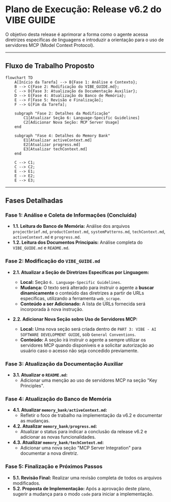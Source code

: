 # Plano de Execução: Release v6.2 do VIBE GUIDE

O objetivo desta release é aprimorar a forma como o agente acessa diretrizes específicas de linguagens e introduzir a orientação para o uso de servidores MCP (Model Context Protocol).

---

## **Fluxo de Trabalho Proposto**

```mermaid
flowchart TD
    A[Início da Tarefa] --> B{Fase 1: Análise e Contexto};
    B --> C{Fase 2: Modificação do VIBE_GUIDE.md};
    C --> D{Fase 3: Atualização da Documentação Auxiliar};
    D --> E{Fase 4: Atualização do Banco de Memória};
    E --> F[Fase 5: Revisão e Finalização];
    F --> G[Fim da Tarefa];

    subgraph "Fase 2: Detalhes da Modificação"
        C1[Atualizar Seção 6: Language-Specific Guidelines]
        C2[Adicionar Nova Seção: MCP Server Usage]
    end

    subgraph "Fase 4: Detalhes do Memory Bank"
        E1[Atualizar activeContext.md]
        E2[Atualizar progress.md]
        E3[Atualizar techContext.md]
    end

    C --> C1;
    C --> C2;
    E --> E1;
    E --> E2;
    E --> E3;
```

---

## **Fases Detalhadas**

### **Fase 1: Análise e Coleta de Informações (Concluída)**
*   **1.1. Leitura do Banco de Memória:** Análise dos arquivos `projectbrief.md`, `productContext.md`, `systemPatterns.md`, `techContext.md`, `activeContext.md` e `progress.md`.
*   **1.2. Leitura dos Documentos Principais:** Análise completa do `VIBE_GUIDE.md` e `README.md`.

### **Fase 2: Modificação do `VIBE_GUIDE.md`**
*   **2.1. Atualizar a Seção de Diretrizes Específicas por Linguagem:**
    *   **Local:** Seção `6. Language-Specific Guidelines`.
    *   **Mudança:** O texto será alterado para instruir o agente a **buscar dinamicamente** o conteúdo das diretrizes a partir de URLs específicas, utilizando a ferramenta `web_scrape`.
    *   **Conteúdo a ser Adicionado:** A lista de URLs fornecida será incorporada à nova instrução.

*   **2.2. Adicionar Nova Seção sobre Uso de Servidores MCP:**
    *   **Local:** Uma nova seção será criada dentro de `PART 3: VIBE - AI SOFTWARE DEVELOPMENT GUIDE`, sob `General Conventions`.
    *   **Conteúdo:** A seção irá instruir o agente a sempre utilizar os servidores MCP quando disponíveis e a solicitar autorização ao usuário caso o acesso não seja concedido previamente.

### **Fase 3: Atualização da Documentação Auxiliar**
*   **3.1. Atualizar o `README.md`:**
    *   Adicionar uma menção ao uso de servidores MCP na seção "Key Principles".

### **Fase 4: Atualização do Banco de Memória**
*   **4.1. Atualizar `memory_bank/activeContext.md`:**
    *   Refletir o foco de trabalho na implementação da v6.2 e documentar as mudanças.
*   **4.2. Atualizar `memory_bank/progress.md`:**
    *   Atualizar o status para indicar a conclusão da release v6.2 e adicionar as novas funcionalidades.
*   **4.3. Atualizar `memory_bank/techContext.md`:**
    *   Adicionar uma nova seção "MCP Server Integration" para documentar a nova diretriz.

### **Fase 5: Finalização e Próximos Passos**
*   **5.1. Revisão Final:** Realizar uma revisão completa de todos os arquivos modificados.
*   **5.2. Proposta de Implementação:** Após a aprovação deste plano, sugerir a mudança para o modo `code` para iniciar a implementação.
